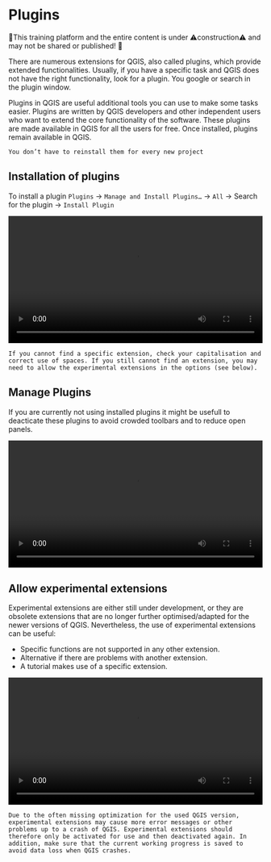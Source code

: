 # Plugins
🚧This training platform and the entire content is under ⚠️construction⚠️ and may not be shared or published! 🚧

There are numerous extensions for QGIS, also called plugins, which provide extended functionalities. Usually, if you have a specific task and QGIS does not have the right functionality, look for a plugin. You google or search in the plugin window. 

Plugins in QGIS are useful additional tools you can use to make some tasks easier. Plugins are written by QGIS developers and other independent users who want to extend the core functionality of the software. These plugins are made available in QGIS for all the users for free. Once installed, plugins remain available in QGIS. 

```{Note}
You don’t have to reinstall them for every new project
```

## Installation of plugins

To install a plugin `Plugins` -> `Manage and Install Plugins…` -> `All` -> Search for the plugin -> `Install Plugin`


<video width="100%" controls src="https://github.com/GIScience/gis-training-resource-center/raw/main/fig/qgis_plugins.mp4"></video>

```{Tip}
If you cannot find a specific extension, check your capitalisation and correct use of spaces. If you still cannot find an extension, you may need to allow the experimental extensions in the options (see below).
```

## Manage Plugins

If you are currently not using installed plugins it might be usefull to deacticate these plugins to avoid crowded toolbars and to reduce open panels. 


<video width="100%" controls src="https://github.com/GIScience/gis-training-resource-center/raw/main/fig/Manage_plugins.mp4"></video>

## Allow experimental extensions

Experimental extensions are either still under development, or they are obsolete extensions that are no longer further optimised/adapted for the newer versions of QGIS. Nevertheless, the use of experimental extensions can be useful:

* Specific functions are not supported in any other extension.
* Alternative if there are problems with another extension.
* A tutorial makes use of a specific extension.

<video width="100%" controls src="https://github.com/GIScience/gis-training-resource-center/raw/main/fig/Experimentel_plugins.mp4"></video>

```{Tip}
Due to the often missing optimization for the used QGIS version, experimental extensions may cause more error messages or other problems up to a crash of QGIS. Experimental extensions should therefore only be activated for use and then deactivated again. In addition, make sure that the current working progress is saved to avoid data loss when QGIS crashes.
```